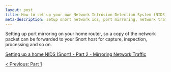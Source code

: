 ```yaml
---
layout: post
title: How to set up your own Network Intrusion Detection System (NIDS) with Snort - Part 2
meta-description: setup snort network ids, port mirroring, network traffic, part 2 post
---
```


Setting up port mirroring on your home router, so a copy of the network packet can be forwarded to your Snort host for capture, inspection, processing and so on.

[Setting up a home NIDS (Snort) - Part 2 - Mirroring Network Traffic](/pages/snort/setup/2-mirroring-network-traffic)

[< Previous: Part 1](/2015/01/04/snort-setup-part1/)

